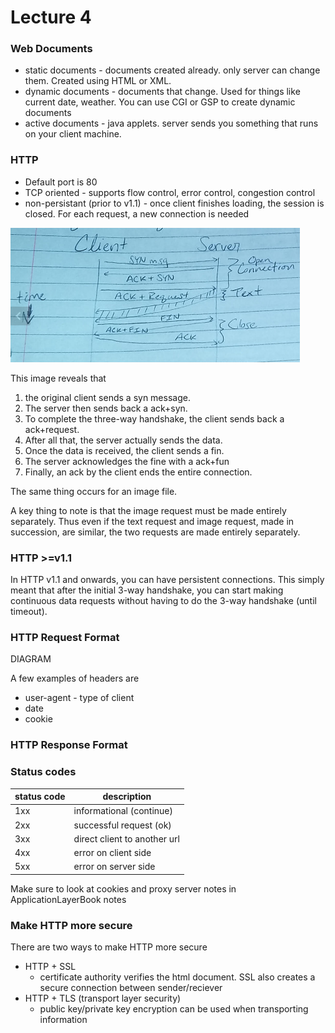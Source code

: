 Lecture 4
==================


### Web Documents
* static documents - documents created already. only server can change them. Created using HTML or XML.  
* dynamic documents - documents that change. Used for things like current date, weather. You can use CGI or GSP to create dynamic documents
* active documents - java applets. server sends you something that runs on your client machine.

### HTTP
* Default port is 80
* TCP oriented - supports flow control, error control, congestion control
* non-persistant (prior to v1.1) - once client finishes loading, the session is closed. For each request, a new connection is needed


![](lecture_4/b6469241837a8d4ff173a8ea0818cba1.png)

This image reveals that
1. the original client sends a syn message.
2. The server then sends back a ack+syn.
3. To complete the three-way handshake, the client sends back a ack+request.
4. After all that, the server actually sends the data.
5. Once the data is received, the client sends a fin.
6. The server acknowledges the fine with a ack+fun
7. Finally, an ack by the client ends the entire connection.  

The same thing occurs for an image file.

A key thing to note is that the image request must be made entirely separately. Thus even if the text request and image request, made in succession, are similar, the two requests are made entirely separately.

### HTTP >=v1.1
In HTTP v1.1 and onwards, you can have persistent connections. This simply meant that after the initial 3-way handshake, you can start making continuous data requests without having to do the 3-way handshake (until timeout).

### HTTP Request Format

DIAGRAM

A few examples of headers are
* user-agent - type of client
* date
* cookie  

### HTTP Response Format

### Status codes
|status code|description|
|---|---|
|1xx|informational (continue)|
|2xx|successful request (ok)|
|3xx|direct client to another url|
|4xx|error on client side|
|5xx|error on server side|


Make sure to look at cookies and proxy server notes in ApplicationLayerBook notes



### Make HTTP more secure
There are two ways to make HTTP more secure
* HTTP + SSL
  * certificate authority verifies the html document. SSL also creates a secure connection between sender/reciever
* HTTP + TLS (transport layer security)
  * public key/private key encryption can be used when transporting information
